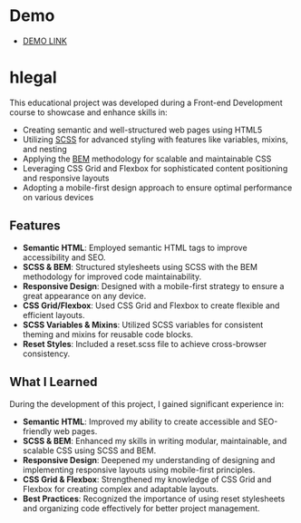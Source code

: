 # Demo

  - [DEMO LINK](https://<your_account>.github.io/<repo_name>/)

# hlegal

This educational project was developed during a Front-end Development course to showcase and enhance skills in:

- Creating semantic and well-structured web pages using HTML5
- Utilizing [SCSS](https://sass-lang.com/) for advanced styling with features like variables, mixins, and nesting
- Applying the [BEM](https://en.bem.info/methodology/) methodology for scalable and maintainable CSS
- Leveraging CSS Grid and Flexbox for sophisticated content positioning and responsive layouts
- Adopting a mobile-first design approach to ensure optimal performance on various devices

## Features

- **Semantic HTML**: Employed semantic HTML tags to improve accessibility and SEO.
- **SCSS & BEM**: Structured stylesheets using SCSS with the BEM methodology for improved code maintainability.
- **Responsive Design**: Designed with a mobile-first strategy to ensure a great appearance on any device.
- **CSS Grid/Flexbox**: Used CSS Grid and Flexbox to create flexible and efficient layouts.
- **SCSS Variables & Mixins**: Utilized SCSS variables for consistent theming and mixins for reusable code blocks.
- **Reset Styles**: Included a reset.scss file to achieve cross-browser consistency.

## What I Learned

During the development of this project, I gained significant experience in:

- **Semantic HTML**: Improved my ability to create accessible and SEO-friendly web pages.
- **SCSS & BEM**: Enhanced my skills in writing modular, maintainable, and scalable CSS using SCSS and BEM.
- **Responsive Design**: Deepened my understanding of designing and implementing responsive layouts using mobile-first principles.
- **CSS Grid & Flexbox**: Strengthened my knowledge of CSS Grid and Flexbox for creating complex and adaptable layouts.
- **Best Practices**: Recognized the importance of using reset stylesheets and organizing code effectively for better project management.
